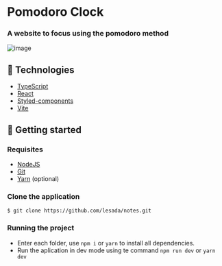 # Pomodoro Clock

### A website to focus using the pomodoro method

![image](https://github.com/lesada/pomodoro-clock/assets/68572174/ec3747c3-164d-47cb-93f1-c04a96c92172)


## 🧪 Technologies

- [TypeScript](https://www.typescriptlang.org/)
- [React](https://react.dev/)
- [Styled-components](https://styled-components.com/)
- [Vite](https://vitejs.dev/)


## 🚀 Getting started

### Requisites

- [NodeJS](https://nodejs.org/en)
- [Git](https://git-scm.com/)
- [Yarn](https://yarnpkg.com/) (optional)

### Clone the application

`$ git clone https://github.com/lesada/notes.git`

### Running the project

- Enter each folder, use `npm i` or `yarn` to install all dependencies.
- Run the aplication in dev mode using te command `npm run dev` or `yarn dev`

